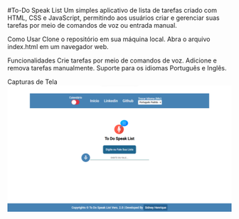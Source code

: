 #To-Do Speak List
Um simples aplicativo de lista de tarefas criado com HTML, CSS e JavaScript, 
permitindo aos usuários criar e gerenciar suas tarefas por meio de comandos de voz ou entrada manual.

Como Usar
Clone o repositório em sua máquina local.
Abra o arquivo index.html em um navegador web.

Funcionalidades
Crie tarefas por meio de comandos de voz.
Adicione e remova tarefas manualmente.
Suporte para os idiomas Português e Inglês.

Capturas de Tela
<img src="assets/screen_capture/screen_1.png">
